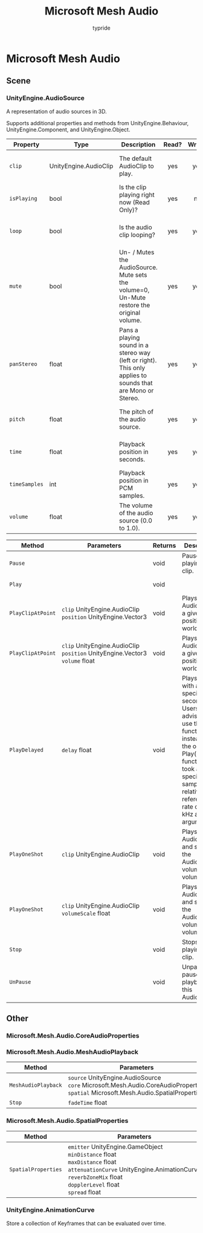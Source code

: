﻿---
title: Microsoft Mesh Audio
description: Microsoft Mesh Audio
author: typride
ms.author: vinnietieto
ms.date: 9/13/2023
ms.topic: Guide
keywords: Microsoft Mesh, audio, allowlist
---

# Microsoft Mesh Audio

## Scene

### UnityEngine\.AudioSource

A representation of audio sources in 3D\.

Supports additional properties and methods from UnityEngine\.Behaviour, UnityEngine\.Component, and UnityEngine\.Object.

| Property | Type | Description | Read? | Write? | Share? | Script |
|----------|------|-------------|:-----:|:------:|:------:|--------|
|`clip`|UnityEngine\.AudioClip|The default AudioClip to play\.|yes|yes|no|Audio Source \| Get Clip<br>Audio Source \| Set Clip
|`isPlaying`|bool|Is the clip playing right now \(Read Only\)?|yes|no|no|Audio Source \| Is Playing
|`loop`|bool|Is the audio clip looping?|yes|yes|yes|Audio Source \| Get Loop<br>Audio Source \| Set Loop
|`mute`|bool|Un\- / Mutes the AudioSource\. Mute sets the volume=0, Un\-Mute restore the original volume\.|yes|yes|yes|Audio Source \| Get Mute<br>Audio Source \| Set Mute
|`panStereo`|float|Pans a playing sound in a stereo way \(left or right\)\. This only applies to sounds that are Mono or Stereo\.|yes|yes|yes|Audio Source \| Get Pan Stereo<br>Audio Source \| Set Pan Stereo
|`pitch`|float|The pitch of the audio source\.|yes|yes|yes|Audio Source \| Get Pitch<br>Audio Source \| Set Pitch
|`time`|float|Playback position in seconds\.|yes|yes|yes|Audio Source \| Get Time<br>Audio Source \| Set Time
|`timeSamples`|int|Playback position in PCM samples\.|yes|yes|yes|Audio Source \| Get Time Samples<br>Audio Source \| Set Time Samples
|`volume`|float|The volume of the audio source \(0\.0 to 1\.0\)\.|yes|yes|yes|Audio Source \| Get Volume<br>Audio Source \| Set Volume

| Method | Parameters | Returns | Description | Script |
|--------|------------|---------|-------------|--------|
|`Pause`||void|Pauses playing the clip\.|Audio Source \| Pause
|`Play`||void||Audio Source \| Play
|`PlayClipAtPoint`|`clip` UnityEngine\.AudioClip<br>`position` UnityEngine\.Vector3|void|Plays an AudioClip at a given position in world space\.|Audio Source \| Play Clip At Point
|`PlayClipAtPoint`|`clip` UnityEngine\.AudioClip<br>`position` UnityEngine\.Vector3<br>`volume` float|void|Plays an AudioClip at a given position in world space\.|Audio Source \| Play Clip At Point
|`PlayDelayed`|`delay` float|void|Plays the clip with a delay specified in seconds\. Users are advised to use this function instead of the old Play\(delay\) function that took a delay specified in samples relative to a reference rate of 44\.1 kHz as an argument\.|Audio Source \| Play Delayed
|`PlayOneShot`|`clip` UnityEngine\.AudioClip|void|Plays an AudioClip, and scales the AudioSource volume by volumeScale\.|Audio Source \| Play One Shot
|`PlayOneShot`|`clip` UnityEngine\.AudioClip<br>`volumeScale` float|void|Plays an AudioClip, and scales the AudioSource volume by volumeScale\.|Audio Source \| Play One Shot
|`Stop`||void|Stops playing the clip\.|Audio Source \| Stop
|`UnPause`||void|Unpause the paused playback of this AudioSource\.|Audio Source \| Un Pause

## Other

### Microsoft\.Mesh\.Audio\.CoreAudioProperties



### Microsoft\.Mesh\.Audio\.MeshAudioPlayback



| Method | Parameters | Returns | Description | Script |
|--------|------------|---------|-------------|--------|
|`MeshAudioPlayback`|`source` UnityEngine\.AudioSource<br>`core` Microsoft\.Mesh\.Audio\.CoreAudioProperties<br>`spatial` Microsoft\.Mesh\.Audio\.SpatialProperties|Microsoft\.Mesh\.Audio\.MeshAudioPlayback||Mesh Audio Playback \| Create Mesh Audio Playback
|`Stop`|`fadeTime` float|void||Mesh Audio Playback \| Stop

### Microsoft\.Mesh\.Audio\.SpatialProperties



| Method | Parameters | Returns | Description | Script |
|--------|------------|---------|-------------|--------|
|`SpatialProperties`|`emitter` UnityEngine\.GameObject<br>`minDistance` float<br>`maxDistance` float<br>`attenuationCurve` UnityEngine\.AnimationCurve<br>`reverbZoneMix` float<br>`dopplerLevel` float<br>`spread` float|Microsoft\.Mesh\.Audio\.SpatialProperties||Spatial Properties \| Create Spatial Properties

### UnityEngine\.AnimationCurve

Store a collection of Keyframes that can be evaluated over time\.

